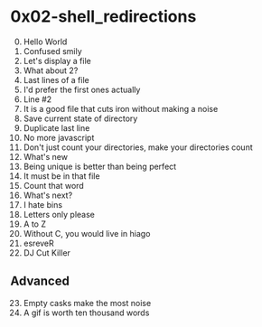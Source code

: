 <h1>0x02-shell_redirections</h1>

00. Hello World<br>
01. Confused smily<br>
02. Let's display a file<br>
03. What about 2?<br>
04. Last lines of a file<br>
05. I'd prefer the first ones actually<br>
06. Line #2<br>
07. It is a good file that cuts iron without making a noise<br> 
08. Save current state of directory<br>
09. Duplicate last line<br>
10. No more javascript<br>
11. Don't just count your directories, make your directories count<br>
12. What's new<br>
13. Being unique is better than being perfect<br>
14. It must be in that file<br>
15. Count that word<br>
16. What's next?<br>
17. I hate bins<br>
18. Letters only please<br>
19. A to Z<br>
20. Without C, you would live in hiago<br>
21. esreveR<br>
22. DJ Cut Killer<br>

<h2>Advanced</h2>

23. Empty casks make the most noise<br>
24. A gif is worth ten thousand words<br>
